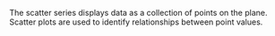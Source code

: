 The scatter series displays data as a collection of points on the plane. Scatter plots are used to identify relationships between point values. 
